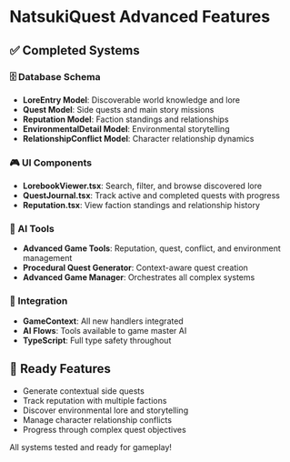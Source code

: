 # NatsukiQuest Advanced Features

## ✅ Completed Systems

### 🗄️ Database Schema
- **LoreEntry Model**: Discoverable world knowledge and lore
- **Quest Model**: Side quests and main story missions  
- **Reputation Model**: Faction standings and relationships
- **EnvironmentalDetail Model**: Environmental storytelling
- **RelationshipConflict Model**: Character relationship dynamics

### 🎮 UI Components
- **LorebookViewer.tsx**: Search, filter, and browse discovered lore
- **QuestJournal.tsx**: Track active and completed quests with progress
- **Reputation.tsx**: View faction standings and relationship history

### 🤖 AI Tools
- **Advanced Game Tools**: Reputation, quest, conflict, and environment management
- **Procedural Quest Generator**: Context-aware quest creation
- **Advanced Game Manager**: Orchestrates all complex systems

### 🔗 Integration
- **GameContext**: All new handlers integrated
- **AI Flows**: Tools available to game master AI
- **TypeScript**: Full type safety throughout

## 🚀 Ready Features
- Generate contextual side quests
- Track reputation with multiple factions
- Discover environmental lore and storytelling
- Manage character relationship conflicts
- Progress through complex quest objectives

All systems tested and ready for gameplay!